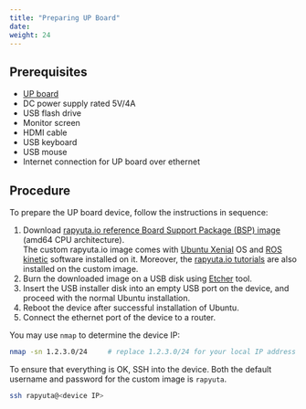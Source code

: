 ```yaml
---
title: "Preparing UP Board"
date:
weight: 24
---
```

## Prerequisites
- [UP board](https://www.up-board.org/up/)
- DC power supply rated 5V/4A
- USB flash drive
- Monitor screen
- HDMI cable
- USB keyboard
- USB mouse
- Internet connection for UP board over ethernet

## Procedure
To prepare the UP board device, follow the instructions in sequence:

1. Download [rapyuta.io reference Board Support Package (BSP) image](https://storage.googleapis.com/io-reference-bsp-images/up/ubuntu/2018-08-23-rapyuta-robotics-xenial-ros-up-board-amd64.iso) (amd64 CPU
  architecture).  
The custom rapyuta.io image comes with [Ubuntu Xenial](http://releases.ubuntu.com/xenial/) OS and [ROS kinetic](http://wiki.ros.org/kinetic) software
installed on it. Moreover, the [rapyuta.io tutorials](https://github.com/rapyuta-robotics/io_tutorials) are also installed on the
custom image.
2. Burn the downloaded image on a USB disk using [Etcher](https://etcher.io/) tool.
3. Insert the USB installer disk into an empty USB port on the device, and proceed
with the normal Ubuntu installation.
4. Reboot the device after successful installation of Ubuntu.
5. Connect the ethernet port of the device to a router.

You may use `nmap` to determine the device IP:

```bash
nmap -sn 1.2.3.0/24     # replace 1.2.3.0/24 for your local IP address
```
To ensure that everything is OK, SSH into the device. Both the default username
and password for the custom image is `rapyuta`.

```bash
ssh rapyuta@<device IP>
```
